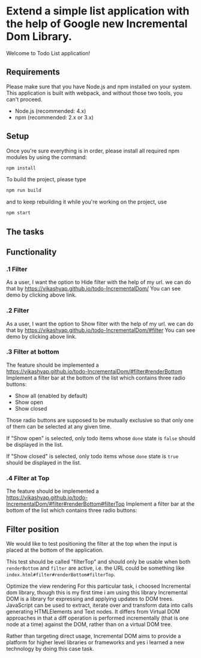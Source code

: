 # Extend a simple list application with the help of Google new Incremental Dom Library.

Welcome to  Todo List application! 

## Requirements

Please make sure that you have Node.js and npm installed on your system. This
application is built with webpack, and without those two tools, you can't proceed.

- Node.js (recommended: 4.x)
- npm (recommended: 2.x or 3.x)

## Setup

Once you're sure everything is in order, please install all required npm modules
by using the command:

```sh
npm install
```

To build the project, please type

```sh
npm run build
```

and to keep rebuilding it while you're working on the project, use

```sh
npm start
```
## The tasks


## Functionality
### .1 Filter
As a user, I want the option to Hide filter with the help of my url.
we can do that by https://vikashyap.github.io/todo-IncrementalDom/
You can see demo by clicking above link.
### .2 Filter
As a user, I want the option to Show filter with the help of my url.
we can do that by https://vikashyap.github.io/todo-IncrementalDom/#filter
You can see demo by clicking above link.
### .3 Filter at bottom 
The feature should be implemented a  
https://vikashyap.github.io/todo-IncrementalDom/#filter#renderBottom
Implement a filter bar at the bottom of the list which contains three radio buttons:

- Show all (enabled by default)
- Show open
- Show closed

Those radio buttons are supposed to be mutually exclusive so that only one of them
can be selected at any given time.

If "Show open" is selected, only todo items whose `done` state is `false` should
be displayed in the list.

If "Show closed" is selected, only todo items whose `done` state is `true` should
be displayed in the list.
### .4 Filter at Top 
The feature should be implemented a  
https://vikashyap.github.io/todo-IncrementalDom/#filter#renderBottom#filterTop
Implement a filter bar at the bottom of the list which contains three radio buttons:


## Filter position
We would like to test positioning the filter at the top when the input is placed at
the bottom of the application.

This test should be called "filterTop" and should only be usable when both `renderBottom`
and `filter` are active, i.e. the URL could be something like 
`index.html#filter#renderBottom#filterTop`.

Optimize the view rendering
For this particular task, i choosed Incremental dom library, though this is my first time i am 
using this library Incremental DOM is a library for expressing and applying updates to DOM trees. JavaScript can be used to extract, iterate over and transform data into calls generating HTMLElements and Text nodes. It differs from Virtual DOM approaches in that a diff operation is performed incrementally (that is one node at a time) against the DOM, rather than on a virtual DOM tree.

Rather than targeting direct usage, Incremental DOM aims to provide a platform for higher level libraries or frameworks and yes i learned a new technology by doing this case task.
